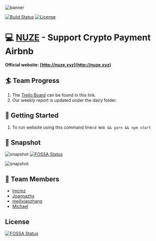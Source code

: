 ![banner](./Image/banner.png)

[![Build Status](https://travis-ci.com/AlphaWallet/alpha-wallet-ios.svg?branch=master)](https://travis-ci.com/AlphaWallet/alpha-wallet-ios.svg?branch=master)
[![License](https://img.shields.io/badge/license-GPL3-green.svg?style=flat)](https://github.com/fastlane/fastlane/blob/master/LICENSE)

# 💻 [NUZE](http://nuze.xyz) - Support Crypto Payment Airbnb

**Official website: [http://nuze.xyz](http://nuze.xyz)**

## 🏄 Team Progress

1. The [Trello Board](https://trello.com/b/GltF0JUS) can be found in this link.
2. Our weekly report is updated under the dairy folder.

## 🍦 Getting Started

1. To run website using this command line`cd Web && yarn && npm start`

## 🍕 Snapshot

![snapshot](./Image/shot1.png)
[![FOSSA Status](https://app.fossa.io/api/projects/git%2Bgithub.com%2Flmcmz%2FNUZE.svg?type=shield)](https://app.fossa.io/projects/git%2Bgithub.com%2Flmcmz%2FNUZE?ref=badge_shield)

![snapshot](./Image/shot2.png)

## 👻 Team Members

- [lmcmz](https://github.com/lmcmz)
- [Joannazhx](https://github.com/Joannazhx)
- [meilixiaozhang](http://github.com/meilixiaozhang)
- [Michael](http://github.com/MichaelH-au)


## License
[![FOSSA Status](https://app.fossa.io/api/projects/git%2Bgithub.com%2Flmcmz%2FNUZE.svg?type=large)](https://app.fossa.io/projects/git%2Bgithub.com%2Flmcmz%2FNUZE?ref=badge_large)